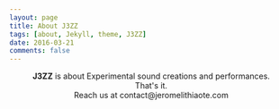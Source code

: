 ```yaml
---
layout: page
title: About J3ZZ
tags: [about, Jekyll, theme, J3ZZ]
date: 2016-03-21
comments: false
---
```


<center><b>J3ZZ</b> is about Experimental sound crea­tions and per­for­mances.</center>

<center>That's it.</center>

<center>Reach us at contact@jeromelithiaote.com</center>
